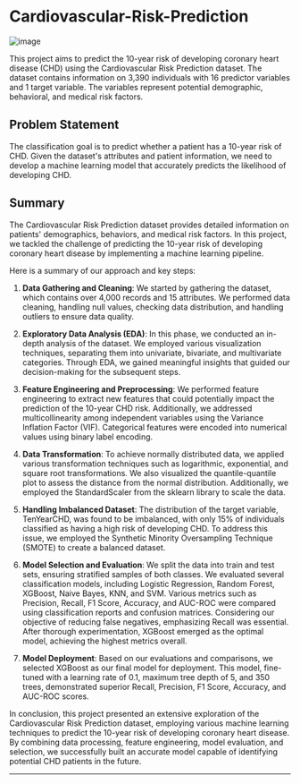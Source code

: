 # Cardiovascular-Risk-Prediction

![image](https://github.com/Ajay07pandey/Cardiovascular-Risk-Prediction/assets/115704940/fa5d1bb9-07b5-4959-8208-5c24843772c8)

This project aims to predict the 10-year risk of developing coronary heart disease (CHD) using the Cardiovascular Risk Prediction dataset. The dataset contains information on 3,390 individuals with 16 predictor variables and 1 target variable. The variables represent potential demographic, behavioral, and medical risk factors.

## Problem Statement

The classification goal is to predict whether a patient has a 10-year risk of CHD. Given the dataset's attributes and patient information, we need to develop a machine learning model that accurately predicts the likelihood of developing CHD.

## Summary

The Cardiovascular Risk Prediction dataset provides detailed information on patients' demographics, behaviors, and medical risk factors. In this project, we tackled the challenge of predicting the 10-year risk of developing coronary heart disease by implementing a machine learning pipeline.

Here is a summary of our approach and key steps:

1. **Data Gathering and Cleaning**: We started by gathering the dataset, which contains over 4,000 records and 15 attributes. We performed data cleaning, handling null values, checking data distribution, and handling outliers to ensure data quality.

2. **Exploratory Data Analysis (EDA)**: In this phase, we conducted an in-depth analysis of the dataset. We employed various visualization techniques, separating them into univariate, bivariate, and multivariate categories. Through EDA, we gained meaningful insights that guided our decision-making for the subsequent steps.

3. **Feature Engineering and Preprocessing**: We performed feature engineering to extract new features that could potentially impact the prediction of the 10-year CHD risk. Additionally, we addressed multicollinearity among independent variables using the Variance Inflation Factor (VIF). Categorical features were encoded into numerical values using binary label encoding.

4. **Data Transformation**: To achieve normally distributed data, we applied various transformation techniques such as logarithmic, exponential, and square root transformations. We also visualized the quantile-quantile plot to assess the distance from the normal distribution. Additionally, we employed the StandardScaler from the sklearn library to scale the data.

5. **Handling Imbalanced Dataset**: The distribution of the target variable, TenYearCHD, was found to be imbalanced, with only 15% of individuals classified as having a high risk of developing CHD. To address this issue, we employed the Synthetic Minority Oversampling Technique (SMOTE) to create a balanced dataset.

6. **Model Selection and Evaluation**: We split the data into train and test sets, ensuring stratified samples of both classes. We evaluated several classification models, including Logistic Regression, Random Forest, XGBoost, Naive Bayes, KNN, and SVM. Various metrics such as Precision, Recall, F1 Score, Accuracy, and AUC-ROC were compared using classification reports and confusion matrices. Considering our objective of reducing false negatives, emphasizing Recall was essential. After thorough experimentation, XGBoost emerged as the optimal model, achieving the highest metrics overall.

7. **Model Deployment**: Based on our evaluations and comparisons, we selected XGBoost as our final model for deployment. This model, fine-tuned with a learning rate of 0.1, maximum tree depth of 5, and 350 trees, demonstrated superior Recall, Precision, F1 Score, Accuracy, and AUC-ROC scores.

In conclusion, this project presented an extensive exploration of the Cardiovascular Risk Prediction dataset, employing various machine learning techniques to predict the 10-year risk of developing coronary heart disease. By combining data processing, feature engineering, model evaluation, and selection, we successfully built an accurate model capable of identifying potential CHD patients in the future.
**************************************************************************************************************************************************
